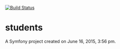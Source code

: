 [![Build Status](https://travis-ci.org/dhalkin/students.svg?branch=master)](https://travis-ci.org/dhalkin/students)

students
========

A Symfony project created on June 16, 2015, 3:56 pm.
